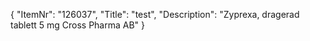 {
  "ItemNr": "126037",
  "Title": "test",
  "Description": "Zyprexa, dragerad tablett 5 mg Cross Pharma AB"
}